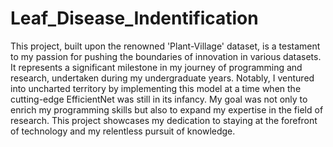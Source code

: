 # Leaf_Disease_Indentification
This project, built upon the renowned 'Plant-Village' dataset, is a testament to my passion for pushing the boundaries of innovation in various datasets. It represents a significant milestone in my journey of programming and research, undertaken during my undergraduate years. Notably, I ventured into uncharted territory by implementing this model at a time when the cutting-edge EfficientNet was still in its infancy. My goal was not only to enrich my programming skills but also to expand my expertise in the field of research. This project showcases my dedication to staying at the forefront of technology and my relentless pursuit of knowledge.

